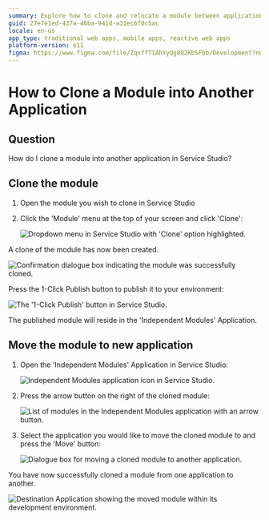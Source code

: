 ```yaml
---
summary: Explore how to clone and relocate a module between applications using OutSystems 11 (O11) in Service Studio.
guid: 27e7e1ed-437a-46ba-941d-a31ec6f0c5ac
locale: en-us
app_type: traditional web apps, mobile apps, reactive web apps
platform-version: o11
figma: https://www.figma.com/file/ZqxffTIAhYyQg8Q2KbSFbb/Development?node-id=1747:45
---
```


# How to Clone a Module into Another Application

## Question

How do I clone a module into another application in Service Studio?

## Clone the module

1. Open the module you wish to clone in Service Studio

1. Click the 'Module' menu at the top of your screen and click 'Clone':

    ![Dropdown menu in Service Studio with 'Clone' option highlighted.](images/clone-module-menu-clone.png "Service Studio Module Menu")

A clone of the module has now been created.

![Confirmation dialogue box indicating the module was successfully cloned.](images/clone-module-confirmation-dialogue.png "Module Cloned Confirmation Dialogue")
    
Press the 1-Click Publish button to publish it to your environment:

![The '1-Click Publish' button in Service Studio.](images/clone-module-publish-button.png "1-Click Publish Button")

The published module will reside in the 'Independent Modules' Application.

## Move the module to new application

1. Open the 'Independent Modules' Application in Service Studio:

    ![Independent Modules application icon in Service Studio.](images/clone-module-independent_modules.png "Independent Modules Application")

1. Press the arrow button on the right of the cloned module:

    ![List of modules in the Independent Modules application with an arrow button.](images/clone-module-independent_modules_list.png "List of Independent Modules")
    
1. Select the application you would like to move the cloned module to and press the 'Move' button:

    ![Dialogue box for moving a cloned module to another application.](images/clone-module-move-dialogue.png "Move Module Dialogue")

You have now successfully cloned a module from one application to another.

![Destination Application showing the moved module within its development environment.](images/clone-module-move-complete.png "Module Moved to Destination Application")
